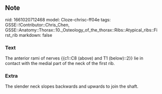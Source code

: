 ## Note
nid: 1661020712468
model: Cloze-chrisc-ff04e
tags: GSSE::!Contributor::Chris_Chen, GSSE::Anatomy::Thorax::10._Osteology_of_the_thorax::Ribs::Atypical_ribs::First_rib
markdown: false

### Text
<div class='toggle'>
  The anterior rami of nerves {{c1::C8 (above) and T1 (below)::2}}
  lie in contact with the medial part of the neck of the first rib.
</div>

### Extra
<p id="df9c28c8-9790-41eb-b0c4-6fc5a3aece9b" class="">The slender
neck slopes backwards and upwards to join the shaft.
